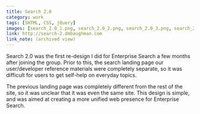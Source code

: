 ```yaml
---
title: Search 2.0
category: work
tags: [SHTML, CSS, jQuery]
images: [search_2.0_1.png, search_2.0_2.png, search_2.0_3.png, search_2.0_4.png]
link: http://search-2.dmbaughman.com
link_note: (archived view)
---
```

Search 2.0 was the first re-design I did for Enterprise Search a few months after joining the group.  Prior to this, the search landing page our user/developer reference materials were completely separate, so it was difficult for users to get self-help on everyday topics.

The previous landing page was completely different from the rest of the site, so it was unclear that it was even the same site.  This design is simple, and was aimed at creating a more unified web presence for Enterprise Search.